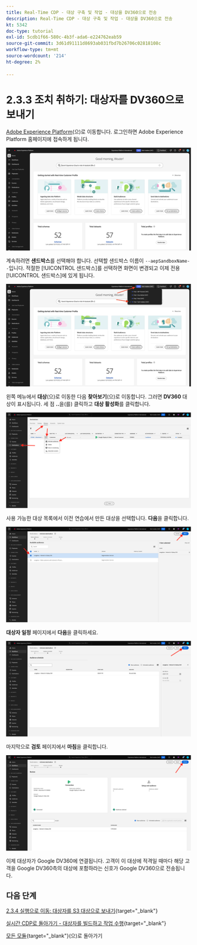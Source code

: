 ```yaml
---
title: Real-Time CDP - 대상 구축 및 작업 - 대상을 DV360으로 전송
description: Real-Time CDP - 대상 구축 및 작업 - 대상을 DV360으로 전송
kt: 5342
doc-type: tutorial
exl-id: 5cdb1f66-580c-4b3f-ada6-e224762eab59
source-git-commit: 3d61d91111d8693ab031fbd7b26706c02818108c
workflow-type: tm+mt
source-wordcount: '214'
ht-degree: 2%

---
```


# 2.3.3 조치 취하기: 대상자를 DV360으로 보내기

[Adobe Experience Platform](https://experience.adobe.com/platform)(으)로 이동합니다. 로그인하면 Adobe Experience Platform 홈페이지에 접속하게 됩니다.

![데이터 수집](./../../../../modules/delivery-activation/datacollection/dc1.2/images/home.png)

계속하려면 **샌드박스**&#x200B;를 선택해야 합니다. 선택할 샌드박스 이름이 ``--aepSandboxName--``입니다. 적절한 [!UICONTROL 샌드박스]를 선택하면 화면이 변경되고 이제 전용 [!UICONTROL 샌드박스]에 있게 됩니다.

![데이터 수집](./../../../../modules/delivery-activation/datacollection/dc1.2/images/sb1.png)

왼쪽 메뉴에서 **대상**(으)로 이동한 다음 **찾아보기**(으)로 이동합니다. 그러면 **DV360** 대상이 표시됩니다. 세 점 **..**&#x200B;을(를) 클릭하고 **대상 활성화**&#x200B;를 클릭합니다.

![RTCDP](./images/rtcdpmenudest.png)

사용 가능한 대상 목록에서 이전 연습에서 만든 대상을 선택합니다. **다음**&#x200B;을 클릭합니다.

![RTCDP](./images/rtcdpcreatedest3.png)

**대상자 일정** 페이지에서 **다음**&#x200B;을 클릭하세요.

![RTCDP](./images/rtcdpcreatedest4.png)

마지막으로 **검토** 페이지에서 **마침**&#x200B;을 클릭합니다.

![RTCDP](./images/rtcdpcreatedest5.png)

이제 대상자가 Google DV360에 연결됩니다. 고객이 이 대상에 적격일 때마다 해당 고객을 Google DV360측의 대상에 포함하라는 신호가 Google DV360으로 전송됩니다.

## 다음 단계

[2.3.4 실행으로 이동: 대상자를 S3 대상으로 보내기](./ex4.md){target="_blank"}

[실시간 CDP로 돌아가기 - 대상자를 빌드하고 작업 수행](./real-time-cdp-build-a-segment-take-action.md){target="_blank"}

[모든 모듈](./../../../../overview.md){target="_blank"}(으)로 돌아가기
